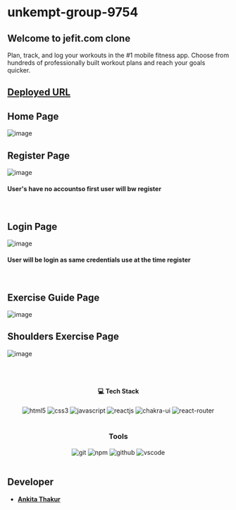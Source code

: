 # unkempt-group-9754
## Welcome to jefit.com clone
Plan, track, and log your workouts in the #1 mobile fitness app. Choose from hundreds of professionally built workout plans and reach your goals quicker.

## [Deployed URL]( https://netlify-thinks-ankitatra-is-great.netlify.app/)

## Home Page
![image](https://user-images.githubusercontent.com/61157473/202406590-15d2c348-78a1-49a4-8bcc-f7bcedcf47b1.png)
<br/>

## Register Page
![image](https://user-images.githubusercontent.com/61157473/202406203-81b8e721-6b49-4214-b7ed-d23755d4c429.png)
<h4>User's have no accountso first user will bw register</h4>
<br/>

## Login Page
![image](https://user-images.githubusercontent.com/61157473/202405977-5378ff3a-9857-4d8a-b57f-d77bed8d7cac.png)
<h4>User will be login as same credentials use at the time register</h4>
<br/>

## Exercise Guide Page
![image](https://user-images.githubusercontent.com/61157473/202406880-434a3895-5be3-4486-8f83-14de9495ad21.png)
<br/>

## Shoulders Exercise Page
![image](https://user-images.githubusercontent.com/61157473/202407134-b4630c1a-f9d5-4764-bed4-e93bf05f05a9.png)

<br/>


<br/>
<h4 align="center">💻 Tech Stack</h4>
 <div align="center">
 <img src="https://img.shields.io/badge/html5-%23E34F26.svg?style=for-the-badge&logo=html5&logoColor=white" align="center" alt="html5">
 <img src = "https://img.shields.io/badge/css3-%231572B6.svg?style=for-the-badge&logo=css3&logoColor=white" align="center" alt="css3">
 <img src="https://img.shields.io/badge/javascript-%23323330.svg?style=for-the-badge&logo=javascript&logoColor=%23F7DF1E"  align="center" alt="javascript" />
 <img src="https://img.shields.io/badge/React-20232A?style=for-the-badge&logo=react&logoColor=61DAFB"  align="center" alt="reactjs" />
   <img src = "https://img.shields.io/badge/chakra ui-%234ED1C5.svg?style=for-the-badge&logo=chakraui&logoColor=white" align="center" alt="chakra-ui"/>
  <img src="https://img.shields.io/badge/React_Router-CA4245?style=for-the-badge&logo=react-router&logoColor=white"  align="center" alt="react-router" />
</div>
<br/>



<div align="center"><h3 align="center">Tools</h3> 
   <img src="https://img.shields.io/badge/netlify-%23000000.svg?style=for-the-badge&logo=netlify&logoColor=#00C7B7" align="center" alt="git"/>
  <img src = "https://img.shields.io/badge/NPM-%23000000.svg?style=for-the-badge&logo=npm&logoColor=white" align="center" alt="npm">
  <img src="https://img.shields.io/badge/GitHub-100000?style=for-the-badge&logo=github&logoColor=white"  align="center" alt="github"/>
   <img src="https://img.shields.io/badge/Visual%20Studio-5C2D91.svg?style=for-the-badge&logo=visual-studio&logoColor=white"  align="center" alt="vscode"/>
    
      
</div>
<br/>

## Developer
- **[Ankita Thakur](https://github.com/ankitatra)**
